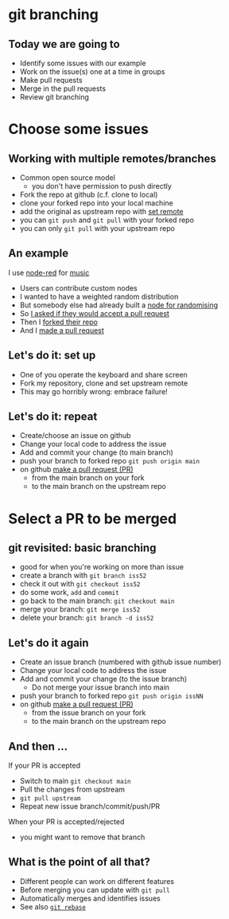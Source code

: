 # git branching 


## Today we are going to


- Identify some issues with our example
- Work on the issue(s) one at a time in groups
- Make pull requests
- Merge in the pull requests
- Review git branching



# Choose some issues




## Working with multiple remotes/branches


- Common open source model 
  - you don't have permission to push directly
- Fork the repo at github (c.f. clone to local)
- clone your forked repo into your local machine
- add the original as upstream repo with [set remote](https://docs.github.com/en/free-pro-team@latest/github/collaborating-with-issues-and-pull-requests/configuring-a-remote-for-a-fork)
- you can `git push` and `git pull` with your forked repo
- you can only `git pull` with your upstream repo



## An example


I use [node-red](https://nodered.org/) for [music](https://flows.nodered.org/node/node-red-contrib-music)

- Users can contribute custom nodes
- I wanted to have a weighted random distribution
- But somebody else had already built a [node for randomising](https://flows.nodered.org/node/node-red-contrib-random-output)
- So [I asked if they would accept a pull request](https://github.com/lutzer/node-red-contrib-random-output/issues/1)
- Then I [forked their repo](https://github.com/stevenaeola/node-red-contrib-random-output)
- And I [made a pull request](https://github.com/lutzer/node-red-contrib-random-output/pull/2)



## Let's do it: set up

- One of you operate the keyboard and share screen
- Fork my repository, clone and set upstream remote
- This may go horribly wrong: embrace failure!


## Let's do it: repeat 

- Create/choose an issue on github
- Change your local code to address the issue
- Add and commit your change (to main branch)
- push your branch to forked repo `git push origin main`
- on github [make a pull request (PR)](https://docs.github.com/en/free-pro-team@latest/github/collaborating-with-issues-and-pull-requests/creating-a-pull-request-from-a-fork)
  - from the main branch on your fork
  - to the main branch on the upstream repo


# Select a PR to be merged


## git revisited: basic branching


- good for when you're working on more than issue
- create a branch with `git branch iss52`
- check it out with `git checkout iss52`
- do some work, `add` and `commit`
- go back to the main branch: `git checkout main`
- merge your branch: `git merge iss52`
- delete your branch: `git branch -d iss52`



## Let's do it again

- Create an issue branch (numbered with github issue number)
- Change your local code to address the issue
- Add and commit your change (to the issue branch)
  - Do not merge your issue branch into main
- push your branch to forked repo `git push origin issNN`
- on github [make a pull request (PR)](https://docs.github.com/en/free-pro-team@latest/github/collaborating-with-issues-and-pull-requests/creating-a-pull-request-from-a-fork)
  - from the issue branch on your fork
  - to the main branch on the upstream repo


## And then ...

If your PR is accepted

- Switch to main `git checkout main`
- Pull the changes from upstream
- `git pull upstream`
- Repeat new issue branch/commit/push/PR

When your PR is accepted/rejected
- you might want to remove that branch


## What is the point of all that?

- Different people can work on different features
- Before merging you can update with `git pull`
- Automatically merges and identifies issues
- See also [`git rebase`](https://git-scm.com/book/en/v2/Git-Branching-Rebasing)




